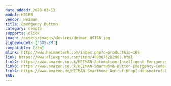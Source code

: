 ```yaml
---
date_added: 2020-03-13
model: HS1EB
vendor: Heiman
title: Emergency Button
category: remote
supports: click
image: /assets/images/devices/Heiman_HS1EB.jpg
zigbeemodel: ['SOS-EM']
compatible: [z2m]
mlink: http://www.heimantech.com/index.php?c=product&id=165
link: https://www.aliexpress.com/item/4000075282903.html
link2: https://www.amazon.co.uk/HEIMAN-Automation-Intelligent-Emergency-Suitable/dp/B01MS5L3LO
link3: https://www.amazon.co.uk/HEIMAN-SmartHome-Button-Emergency-Compatible/dp/B0793QH2LM
link4: https://www.amazon.de/HEIMAN-Smarthome-Notruf-Knopf-Hausnotruf-kompatibel/dp/B0793QH2LM
EAN:
---
```

